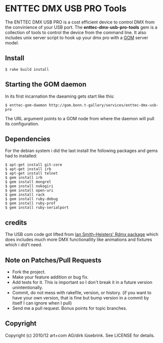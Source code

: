 # ENTTEC DMX USB PRO Tools

The ENTTEC DMX USB PRO is a cost efficient device to control DMX from the
convinience of your USB port. The __enttec-dmx-usb-pro-tools__ gem is a
collection of tools to control the device from the command line. It also
includes unix server script to hook up your dmx pro with a [GOM][1] server
model.

## Install
    
    $ rake build install

## Starting the GOM daemon

In its first incarnation the daeaming gets start like this: 

    $ enttec-gom-daemon http://gom.bonn.t-gallery/services/enttec-dmx-usb-pro

The URL argument points to a GOM node from where the daemon will pull its
configuration.

## Dependencies 

For the debian system i did the last install the following packages and gems
had to installed:

    $ apt-get install git-core
    $ apt-get install irb
    $ apt-get install telnet
    $ gem install irb
    $ gem install mongrel
    $ gem install nokogiri
    $ gem install open-uri
    $ gem install rack
    $ gem install ruby-debug
    $ gem install ruby-prof
    $ gem install ruby-serialport

## credits

The USB com code got lifted from [Ian Smith-Heisters' Rdmx package][2] which
does includes much more DMX functionallity like animations and fixtures which
i did't need.

[1]: http://github.com/crux/gom
[2]: http://github.com/heisters/rdmx/blob/master/lib/dmx.rb

## Note on Patches/Pull Requests
 
 * Fork the project.
 * Make your feature addition or bug fix.
 * Add tests for it. This is important so I don't break it in a
   future version unintentionally.
 * Commit, do not mess with rakefile, version, or history.
   (if you want to have your own version, that is fine but
    bump version in a commit by itself I can ignore when I pull)
 * Send me a pull request. Bonus points for topic branches.

## Copyright

Copyright (c) 2010/12 art+com AG/dirk lüsebrink. See LICENSE for details.
